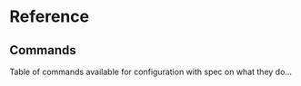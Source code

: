 # Reference



## Commands

Table of commands available for configuration with spec on what they do...

